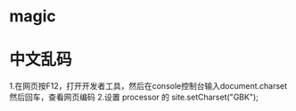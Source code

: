 # magic

# 中文乱码

1.在网页按F12，打开开发者工具，然后在console控制台输入document.charset 然后回车，查看网页编码
2.设置 processor 的 site.setCharset("GBK");
